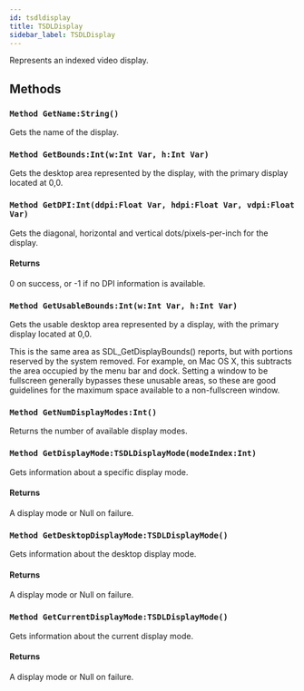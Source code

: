 ```yaml
---
id: tsdldisplay
title: TSDLDisplay
sidebar_label: TSDLDisplay
---
```


Represents an indexed video display.


## Methods

### `Method GetName:String()`

Gets the name of the display.


### `Method GetBounds:Int(w:Int Var, h:Int Var)`

Gets the desktop area represented by the display, with the primary display located at 0,0.


### `Method GetDPI:Int(ddpi:Float Var, hdpi:Float Var, vdpi:Float Var)`

Gets the diagonal, horizontal and vertical dots/pixels-per-inch for the display.

#### Returns
0 on success, or -1 if no DPI information is available.



### `Method GetUsableBounds:Int(w:Int Var, h:Int Var)`

Gets the usable desktop area represented by a display, with the primary display located at 0,0.

This is the same area as SDL_GetDisplayBounds() reports, but with portions reserved by the system removed.
For example, on Mac OS X, this subtracts the area occupied by the menu bar and dock.
Setting a window to be fullscreen generally bypasses these unusable areas, so these are good guidelines for the
maximum space available to a non-fullscreen window.



### `Method GetNumDisplayModes:Int()`

Returns the number of available display modes.


### `Method GetDisplayMode:TSDLDisplayMode(modeIndex:Int)`

Gets information about a specific display mode.

#### Returns
A display mode or Null on failure.



### `Method GetDesktopDisplayMode:TSDLDisplayMode()`

Gets information about the desktop display mode.

#### Returns
A display mode or Null on failure.



### `Method GetCurrentDisplayMode:TSDLDisplayMode()`

Gets information about the current display mode.

#### Returns
A display mode or Null on failure.



